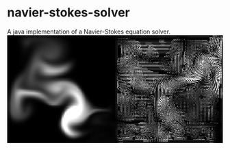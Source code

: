 # navier-stokes-solver
A java implementation of a Navier-Stokes equation solver.
<img src="navier-stokes-solver.png"/>
